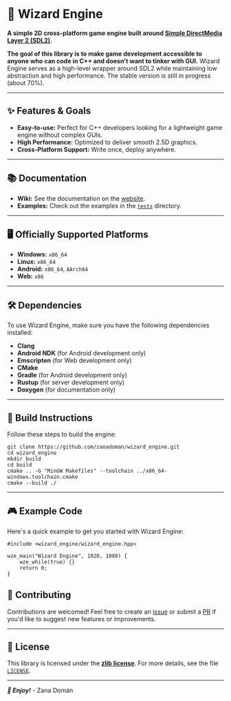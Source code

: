 # 🧙 Wizard Engine

**A simple 2D cross-platform game engine built around [Simple DirectMedia Layer
2 (SDL2)](https://www.libsdl.org/).**

**The goal of this library is to make game development accessible to anyone who
can code in C++ and doesn't want to tinker with GUI.** Wizard Engine serves as a
high-level wrapper around SDL2 while maintaining low abstraction and high
performance. The stable version is still in progress (about 70%).

---

## ✨ Features & Goals

- **Easy-to-use:** Perfect for C++ developers looking for a lightweight game
  engine without complex GUIs.
- **High Performance:** Optimized to deliver smooth 2.5D graphics.
- **Cross-Platform Support:** Write once, deploy anywhere.

---

## 📚 Documentation

- **Wiki:** See the documentation on the
  [website](https://zanadoman.github.io/wizard_engine/).
- **Examples:** Check out the examples in the
  [`tests`](https://github.com/zanadoman/wizard_engine/tree/main/tests/)
  directory.

---

## 🖥️ Officially Supported Platforms

- **Windows:** `x86_64`
- **Linux:** `x86_64`
- **Android:** `x86_64`, `AArch64`
- **Web:** `x86`

---

## 🛠️ Dependencies

To use Wizard Engine, make sure you have the following dependencies installed:

- **Clang**
- **Android NDK** (for Android development only)
- **Emscripten** (for Web development only)
- **CMake**
- **Gradle** (for Android development only)
- **Rustup** (for server development only)
- **Doxygen** (for documentation only)

---

## 🔧 Build Instructions

Follow these steps to build the engine:

```
git clone https://github.com/zanadoman/wizard_engine.git
cd wizard_engine
mkdir build
cd build
cmake .. -G "MinGW Makefiles" --toolchain ../x86_64-windows.toolchain.cmake
cmake --build ./
```

---

## 🎮 Example Code

Here's a quick example to get you started with Wizard Engine:

```
#include <wizard_engine/wizard_engine.hpp>

wze_main("Wizard Engine", 1920, 1080) {
    wze_while(true) {}
    return 0;
}
```

## 🤝 Contributing

Contributions are welcomed! Feel free to create an
[issue](https://github.com/zanadoman/wizard_engine/issues) or submit a
[PR](https://github.com/zanadoman/wizard_engine/pulls) if you'd like to suggest
new features or improvements.

---

## 📜 License

This library is licensed under the [**zlib
license**](https://zlib.net/zlib_license.html). For more details, see the file
[`LICENSE`](https://github.com/zanadoman/wizard_engine/blob/main/LICENSE).

---

***🚀 Enjoy!*** - Zana Domán
